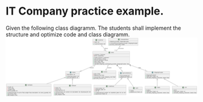# IT Company practice example.

Given the following class diagramm. The students shall implement the structure and optimize code and class diagramm.
![Class Diagramm](ITCompany.png)